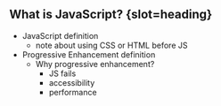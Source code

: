 ## What is JavaScript? {slot=heading}
- JavaScript definition
  - note about using CSS or HTML before JS
- Progressive Enhancement definition
  - Why progressive enhancement?
    - JS fails
    - accessibility
    - performance
    